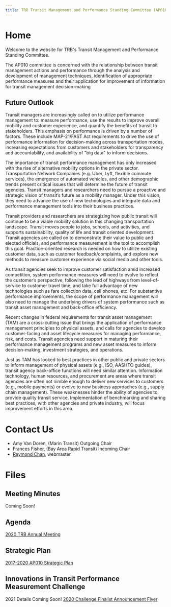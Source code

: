 ```yaml
---
title: TRB Transit Management and Performance Standing Committee (AP010)
---
```


# Home

Welcome to the website for TRB's Transit Management and Performance Standing Committee.

The AP010 committee is concerned with the relationship between transit management actions and performance through the analysis and development of management techniques, identification of appropriate performance measures and their application for improvement of information for transit management decision-making

## Future Outlook

Transit managers are increasingly called on to utilize performance management to: measure performance, use the results to improve overall mobility and customer experience, and quantify the benefits of transit to stakeholders. This emphasis on performance is driven by a number of factors.  These include MAP-21/FAST Act requirements to drive the use of performance information for decision-making across transportation modes, increasing expectations from customers and stakeholders for transparency and accountability, and availability of "big data" to inform decisions.

The importance of transit performance management has only increased with the rise of alternative mobility options in the private sector.  Transportation Network Companies (e.g. Uber, Lyft, flexible commute services), the emergence of automated vehicles, and other demographic trends present critical issues that will determine the future of transit agencies.  Transit managers and researchers need to pursue a proactive and strategic vision of transit’s future as a mobility manager.  Under this vision, they need to advance the use of new technologies and integrate data and performance management tools into their business practices.

Transit providers and researchers are strategizing how public transit will continue to be a viable mobility solution in this changing transportation landscape.  Transit moves people to jobs, schools, and activities, and supports sustainability, quality of life and transit oriented development.  Transit agencies are called on to demonstrate their value to public and elected officials, and performance measurement is the tool to accomplish this goal.  Practice-oriented research is needed on how to utilize existing customer data, such as customer feedback/complaints, and explore new methods to measure customer experience via social media and other tools.

As transit agencies seek to improve customer satisfaction amid increased competition, system performance measures will need to evolve to reflect the customer’s perspective, following the lead of highways from level-of-service to customer travel time, and take full advantage of new technologies such as fare collection data, cell phones, etc. For substantive performance improvements, the scope of performance management will also need to manage the underlying drivers of system performance such as transit asset management and back-office efficiency.

Recent changes in federal requirements for transit asset management (TAM) are a cross-cutting issue that brings the application of performance management principles to physical assets, and calls for agencies to develop customer-facing and asset lifecycle measures for managing performance, risk, and costs. Transit agencies need support in maturing their performance management programs and new asset measures to inform decision-making, investment strategies, and operations.

Just as TAM has looked to best practices in other public and private sectors to inform management of physical assets (e.g., ISO, AASHTO guides), transit agency back-office functions will need similar attention. Information technology, human resources, and procurement are areas where transit agencies are often not nimble enough to deliver new services to customers (e.g., mobile payments) or evolve to new business approaches (e.g., supply chain management). These weaknesses hinder the ability of agencies to provide quality transit service.  Implementation of benchmarking and sharing best practices, with other agencies and private industry, will focus improvement efforts in this area.

# Contact Us

* Amy Van Doren, (Marin Transit) Outgoing Chair 
* Frances Fisher, (Bay Area Rapid Transit) Incoming Chair
* [Raymond Chan](https://www.raychan.me), webmaster

# Files

## Meeting Minutes

Coming Soon!

## Agenda

[2020 TRB Annual Meeting](files/AP010_Agenda_TRBAM2020_20200114.pdf)

## Strategic Plan

[2017-2020 AP010 Strategic Plan](files/AP010_Strategic_Plan_2017-2020.pdf)

## Innovations in Transit Performance Measurement Challenge

2021 Details Coming Soon!
[2020 Challenge Finalist Announcement Flyer](files/AP010_PerfChallenge_TRBFlyer_2020.pdf)
